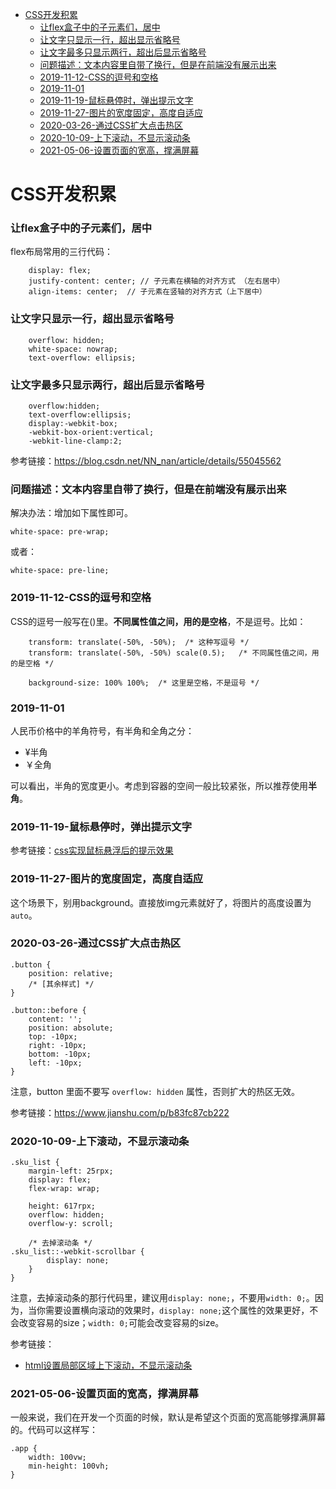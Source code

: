 - [CSS开发积累](#css开发积累)
    - [让flex盒子中的子元素们，居中](#让flex盒子中的子元素们居中)
    - [让文字只显示一行，超出显示省略号](#让文字只显示一行超出显示省略号)
    - [让文字最多只显示两行，超出后显示省略号](#让文字最多只显示两行超出后显示省略号)
    - [问题描述：文本内容里自带了换行，但是在前端没有展示出来](#问题描述文本内容里自带了换行但是在前端没有展示出来)
    - [2019-11-12-CSS的逗号和空格](#2019-11-12-css的逗号和空格)
    - [2019-11-01](#2019-11-01)
    - [2019-11-19-鼠标悬停时，弹出提示文字](#2019-11-19-鼠标悬停时弹出提示文字)
    - [2019-11-27-图片的宽度固定，高度自适应](#2019-11-27-图片的宽度固定高度自适应)
    - [2020-03-26-通过CSS扩大点击热区](#2020-03-26-通过css扩大点击热区)
    - [2020-10-09-上下滚动，不显示滚动条](#2020-10-09-上下滚动不显示滚动条)
    - [2021-05-06-设置页面的宽高，撑满屏幕](#2021-05-06-设置页面的宽高撑满屏幕)

# CSS开发积累

### 让flex盒子中的子元素们，居中

flex布局常用的三行代码：

```
    display: flex;
    justify-content: center; // 子元素在横轴的对齐方式 （左右居中）
    align-items: center;  // 子元素在竖轴的对齐方式（上下居中）
```

### 让文字只显示一行，超出显示省略号

```
	overflow: hidden;
	white-space: nowrap;
	text-overflow: ellipsis;
```

### 让文字最多只显示两行，超出后显示省略号

```
	overflow:hidden;
	text-overflow:ellipsis;
	display:-webkit-box;
	-webkit-box-orient:vertical;
	-webkit-line-clamp:2;
```

参考链接：https://blog.csdn.net/NN_nan/article/details/55045562

### 问题描述：文本内容里自带了换行，但是在前端没有展示出来

解决办法：增加如下属性即可。

```
white-space: pre-wrap;
```

或者：

```
white-space: pre-line;
```

### 2019-11-12-CSS的逗号和空格

CSS的逗号一般写在()里。**不同属性值之间，用的是空格**，不是逗号。比如：

```
	transform: translate(-50%, -50%);  /* 这种写逗号 */
	transform: translate(-50%, -50%) scale(0.5);   /* 不同属性值之间，用的是空格 */

	background-size: 100% 100%;  /* 这里是空格，不是逗号 */
```

### 2019-11-01

人民币价格中的羊角符号，有半角和全角之分：

- ¥半角
- ￥全角

可以看出，半角的宽度更小。考虑到容器的空间一般比较紧张，所以推荐使用**半角**。

### 2019-11-19-鼠标悬停时，弹出提示文字

参考链接：[css实现鼠标悬浮后的提示效果](https://www.cnblogs.com/zhaojian-08/p/10074660.html)

### 2019-11-27-图片的宽度固定，高度自适应

这个场景下，别用background。直接放img元素就好了，将图片的高度设置为`auto`。

### 2020-03-26-通过CSS扩大点击热区

```
.button {
	position: relative;
	/* [其余样式] */
}

.button::before {
	content: '';
	position: absolute;
	top: -10px;
	right: -10px;
	bottom: -10px;
	left: -10px;
}
```

注意，button 里面不要写 `overflow: hidden` 属性，否则扩大的热区无效。

参考链接：https://www.jianshu.com/p/b83fc87cb222

### 2020-10-09-上下滚动，不显示滚动条

```
.sku_list {
	margin-left: 25rpx;
	display: flex;
	flex-wrap: wrap;

	height: 617rpx;
	overflow: hidden;
	overflow-y: scroll;

	/* 去掉滚动条 */
.sku_list::-webkit-scrollbar {
		display: none;
	}
}
```

注意，去掉滚动条的那行代码里，建议用`display: none;`，不要用`width: 0;`。因为，当你需要设置横向滚动的效果时，`display: none;`这个属性的效果更好，不会改变容易的size；`width: 0;`可能会改变容易的size。

参考链接：

- [html设置局部区域上下滚动，不显示滚动条](https://blog.csdn.net/weixin_42157001/article/details/90176510)

### 2021-05-06-设置页面的宽高，撑满屏幕

一般来说，我们在开发一个页面的时候，默认是希望这个页面的宽高能够撑满屏幕的。代码可以这样写：

```
.app {
	width: 100vw;
	min-height: 100vh;
}
```